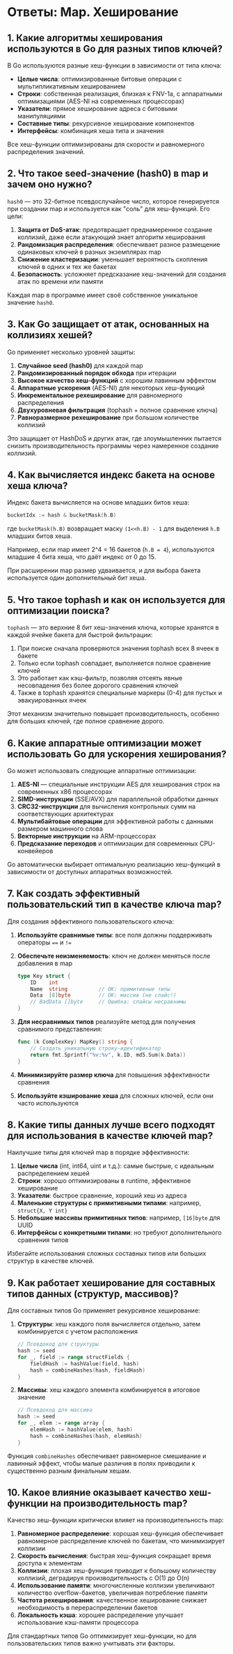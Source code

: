 # Ответы: Map. Хеширование

## 1. Какие алгоритмы хеширования используются в Go для разных типов ключей?

В Go используются разные хеш-функции в зависимости от типа ключа:

- **Целые числа**: оптимизированные битовые операции с мультипликативным хешированием
- **Строки**: собственная реализация, близкая к FNV-1a, с аппаратными оптимизациями (AES-NI на современных процессорах)
- **Указатели**: прямое хеширование адреса с битовыми манипуляциями
- **Составные типы**: рекурсивное хеширование компонентов
- **Интерфейсы**: комбинация хеша типа и значения

Все хеш-функции оптимизированы для скорости и равномерного распределения значений.

## 2. Что такое seed-значение (hash0) в map и зачем оно нужно?

`hash0` — это 32-битное псевдослучайное число, которое генерируется при создании map и используется как "соль" для хеш-функций. Его цели:

1. **Защита от DoS-атак**: предотвращает преднамеренное создание коллизий, даже если атакующий знает алгоритм хеширования
2. **Рандомизация распределения**: обеспечивает разное размещение одинаковых ключей в разных экземплярах map
3. **Снижение кластеризации**: уменьшает вероятность скопления ключей в одних и тех же бакетах
4. **Безопасность**: усложняет предсказание хеш-значений для создания атак по времени или памяти

Каждая map в программе имеет своё собственное уникальное значение `hash0`.

## 3. Как Go защищает от атак, основанных на коллизиях хешей?

Go применяет несколько уровней защиты:

1. **Случайное seed (hash0)** для каждой map
2. **Рандомизированный порядок обхода** при итерации
3. **Высокое качество хеш-функций** с хорошим лавинным эффектом
4. **Аппаратные ускорения** (AES-NI) для некоторых хеш-функций
5. **Инкрементальное рехеширование** для равномерного распределения
6. **Двухуровневая фильтрация** (tophash + полное сравнение ключа)
7. **Равноразмерное рехеширование** при большом количестве коллизий

Это защищает от HashDoS и других атак, где злоумышленник пытается снизить производительность программы через намеренное создание коллизий.

## 4. Как вычисляется индекс бакета на основе хеша ключа?

Индекс бакета вычисляется на основе младших битов хеша:

```go
bucketIdx := hash & bucketMask(h.B)
```

где `bucketMask(h.B)` возвращает маску `(1<<h.B) - 1` для выделения `h.B` младших битов хеша.

Например, если map имеет 2^4 = 16 бакетов (`h.B = 4`), используются младшие 4 бита хеша, что даёт индекс от 0 до 15.

При расширении map размер удваивается, и для выбора бакета используется один дополнительный бит хеша.

## 5. Что такое tophash и как он используется для оптимизации поиска?

`tophash` — это верхние 8 бит хеш-значения ключа, которые хранятся в каждой ячейке бакета для быстрой фильтрации:

1. При поиске сначала проверяются значения tophash всех 8 ячеек в бакете
2. Только если tophash совпадает, выполняется полное сравнение ключей
3. Это работает как кэш-фильтр, позволяя отсеять явные несовпадения без более дорогого сравнения ключей
4. Также в tophash хранятся специальные маркеры (0-4) для пустых и эвакуированных ячеек

Этот механизм значительно повышает производительность, особенно для больших ключей, где полное сравнение дорого.

## 6. Какие аппаратные оптимизации может использовать Go для ускорения хеширования?

Go может использовать следующие аппаратные оптимизации:

1. **AES-NI** — специальные инструкции AES для хеширования строк на современных x86 процессорах
2. **SIMD-инструкции** (SSE/AVX) для параллельной обработки данных
3. **CRC32-инструкции** для вычисления контрольных сумм на соответствующих архитектурах
4. **Мультибайтовые операции** для эффективной работы с данными размером машинного слова
5. **Векторные инструкции** на ARM-процессорах
6. **Предсказание переходов** и оптимизации для современных CPU-конвейеров

Go автоматически выбирает оптимальную реализацию хеш-функций в зависимости от доступных аппаратных возможностей.

## 7. Как создать эффективный пользовательский тип в качестве ключа map?

Для создания эффективного пользовательского ключа:

1. **Используйте сравнимые типы**: все поля должны поддерживать операторы `==` и `!=`
2. **Обеспечьте неизменяемость**: ключ не должен меняться после добавления в map

   ```go
   type Key struct {
       ID    int
       Name  string          // OK: примитивные типы
       Data  [8]byte         // OK: массив (не слайс!)
       // BadData []byte     // Ошибка: слайсы несравнимы
   }
   ```

3. **Для несравнимых типов** реализуйте метод для получения сравнимого представления:

   ```go
   func (k ComplexKey) MapKey() string {
       // Создать уникальную строку-идентификатор
       return fmt.Sprintf("%v:%v", k.ID, md5.Sum(k.Data))
   }
   ```

4. **Минимизируйте размер ключа** для повышения эффективности сравнения
5. **Используйте кэширование хеша** для сложных ключей, если они часто используются

## 8. Какие типы данных лучше всего подходят для использования в качестве ключей map?

Наилучшие типы для ключей map в порядке эффективности:

1. **Целые числа** (int, int64, uint и т.д.): самые быстрые, с идеальным распределением хешей
2. **Строки**: хорошо оптимизированы в runtime, эффективное хеширование
3. **Указатели**: быстрое сравнение, хороший хеш из адреса
4. **Маленькие структуры с примитивными типами**: например, `struct{X, Y int}`
5. **Небольшие массивы примитивных типов**: например, `[16]byte` для UUID
6. **Интерфейсы с конкретными типами**: но требуют дополнительного сравнения типов

Избегайте использования сложных составных типов или больших структур в качестве ключей.

## 9. Как работает хеширование для составных типов данных (структур, массивов)?

Для составных типов Go применяет рекурсивное хеширование:

1. **Структуры**: хеш каждого поля вычисляется отдельно, затем комбинируется с учетом расположения

   ```go
   // Псевдокод для структуры
   hash := seed
   for _, field := range structFields {
       fieldHash := hashValue(field, hash)
       hash = combineHashes(hash, fieldHash)
   }
   ```

2. **Массивы**: хеш каждого элемента комбинируется в итоговое значение

   ```go
   // Псевдокод для массива
   hash := seed
   for _, elem := range array {
       elemHash := hashValue(elem, hash)
       hash = combineHashes(hash, elemHash)
   }
   ```

Функция `combineHashes` обеспечивает равномерное смешивание и лавинный эффект, чтобы малые различия в полях приводили к существенно разным финальным хешам.

## 10. Какое влияние оказывает качество хеш-функции на производительность map?

Качество хеш-функции критически влияет на производительность map:

1. **Равномерное распределение**: хорошая хеш-функция обеспечивает равномерное распределение ключей по бакетам, что минимизирует коллизии
2. **Скорость вычисления**: быстрая хеш-функция сокращает время доступа к элементам
3. **Коллизии**: плохая хеш-функция приводит к большому количеству коллизий, деградируя производительность с O(1) до O(n)
4. **Использование памяти**: многочисленные коллизии увеличивают количество overflow-бакетов, увеличивая потребление памяти
5. **Частота рехеширования**: качественное хеширование снижает необходимость в перераспределении бакетов
6. **Локальность кэша**: хорошее распределение улучшает использование кэш-памяти процессора

Для стандартных типов Go оптимизирует хеш-функции, но для пользовательских типов важно учитывать эти факторы.
